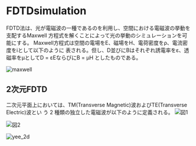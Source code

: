 # FDTDsimulation
FDTD法は、光が電磁波の一種であるのを利用し、空間における電磁波の挙動を支配するMaxwell 方程式を解くことによって光の挙動のシミュレーションを可能にする。 
Maxwell方程式は空間の電場をE、磁場をH、電荷密度をρ、電流密度をiとして以下のように 表される。但し、D並びにBはそれぞれ誘電率をε、透磁率をµとしてD = εEならびにB = µH としたものである。

![maxwell](https://user-images.githubusercontent.com/57475794/89707787-60cef680-d9ac-11ea-9464-a6caac7c9ac9.png)

## 2次元FDTD
二次元平面上においては、TM(Transverse Magnetic)波およびTE(Transverse Electric)波とい う 2 種類の独立した電磁波が以下のように定義される。
![図1](https://user-images.githubusercontent.com/57475794/89707827-f2d6ff00-d9ac-11ea-9107-3873a1cd91ac.png)

![図2](https://user-images.githubusercontent.com/57475794/89707870-48aba700-d9ad-11ea-9f98-2f19fc80a020.png)

![yee_2d](https://user-images.githubusercontent.com/57475794/89707924-6711a280-d9ad-11ea-809e-bba48e3d8d2d.png)

